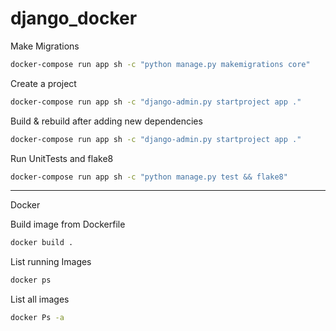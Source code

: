 # django_docker

Make Migrations

```bash
docker-compose run app sh -c "python manage.py makemigrations core"
```

Create a project
```bash
docker-compose run app sh -c "django-admin.py startproject app ."
```


Build & rebuild after adding new dependencies
```bash
docker-compose run app sh -c "django-admin.py startproject app ."
```

Run UnitTests and flake8
```bash
docker-compose run app sh -c "python manage.py test && flake8"
```

-------------------------------------------------------------------------------------------------------------

Docker


Build image from Dockerfile
```bash
docker build .
```

List running Images
```bash
docker ps
```
List all images
```bash
docker Ps -a
```







